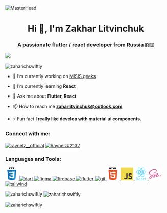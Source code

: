 ![MasterHead](https://miro.medium.com/max/1400/1*vkfI4nFNheC5v0p7wzDtGg.gif)
<h1 align="center">Hi 👋, I'm Zakhar Litvinchuk</h1>
<h3 align="center">A passionate flutter / react developer from Russia 🇷🇺</h3>
<img align= «right» width=«400» src=«https://cdn.dribbble.com/users/1894420/screenshots/11563516/media/abc4d54106c0d84edc9d9ce992ec5306.gif»>

<p align="left"> <img src="https://komarev.com/ghpvc/?username=zaharichswiftly&label=Profile%20views&color=0e75b6&style=flat" alt="zaharichswiftly" /> </p>

- 🔭 I’m currently working on [MISIS geeks](https://github.com/zaharichswiftly/misis_geeks)

- 🌱 I’m currently learning **React**

- 💬 Ask me about **Flutter, React**

- 📫 How to reach me **zaharlitvinchuk@outlook.com**

- ⚡ Fun fact **I really like develop with material ui components.**

<h3 align="left">Connect with me:</h3>
<p align="left">
<a href="https://instagram.com/raynelz__official" target="blank"><img align="center" src="https://raw.githubusercontent.com/rahuldkjain/github-profile-readme-generator/master/src/images/icons/Social/instagram.svg" alt="raynelz__official" height="30" width="40" /></a>
<a href="https://discord.gg/Raynelz#2132" target="blank"><img align="center" src="https://raw.githubusercontent.com/rahuldkjain/github-profile-readme-generator/master/src/images/icons/Social/discord.svg" alt="Raynelz#2132" height="30" width="40" /></a>
</p>

<h3 align="left">Languages and Tools:</h3>
<p align="left"> <a href="https://www.w3schools.com/css/" target="_blank" rel="noreferrer"> <img src="https://raw.githubusercontent.com/devicons/devicon/master/icons/css3/css3-original-wordmark.svg" alt="css3" width="40" height="40"/> </a> <a href="https://dart.dev" target="_blank" rel="noreferrer"> <img src="https://www.vectorlogo.zone/logos/dartlang/dartlang-icon.svg" alt="dart" width="40" height="40"/> </a> <a href="https://www.figma.com/" target="_blank" rel="noreferrer"> <img src="https://www.vectorlogo.zone/logos/figma/figma-icon.svg" alt="figma" width="40" height="40"/> </a> <a href="https://firebase.google.com/" target="_blank" rel="noreferrer"> <img src="https://www.vectorlogo.zone/logos/firebase/firebase-icon.svg" alt="firebase" width="40" height="40"/> </a> <a href="https://flutter.dev" target="_blank" rel="noreferrer"> <img src="https://www.vectorlogo.zone/logos/flutterio/flutterio-icon.svg" alt="flutter" width="40" height="40"/> </a> <a href="https://git-scm.com/" target="_blank" rel="noreferrer"> <img src="https://www.vectorlogo.zone/logos/git-scm/git-scm-icon.svg" alt="git" width="40" height="40"/> </a> <a href="https://www.w3.org/html/" target="_blank" rel="noreferrer"> <img src="https://raw.githubusercontent.com/devicons/devicon/master/icons/html5/html5-original-wordmark.svg" alt="html5" width="40" height="40"/> </a> <a href="https://developer.mozilla.org/en-US/docs/Web/JavaScript" target="_blank" rel="noreferrer"> <img src="https://raw.githubusercontent.com/devicons/devicon/master/icons/javascript/javascript-original.svg" alt="javascript" width="40" height="40"/> </a> <a href="https://reactjs.org/" target="_blank" rel="noreferrer"> <img src="https://raw.githubusercontent.com/devicons/devicon/master/icons/react/react-original-wordmark.svg" alt="react" width="40" height="40"/> </a> <a href="https://sass-lang.com" target="_blank" rel="noreferrer"> <img src="https://raw.githubusercontent.com/devicons/devicon/master/icons/sass/sass-original.svg" alt="sass" width="40" height="40"/> </a> <a href="https://tailwindcss.com/" target="_blank" rel="noreferrer"> <img src="https://www.vectorlogo.zone/logos/tailwindcss/tailwindcss-icon.svg" alt="tailwind" width="40" height="40"/> </a> </p>

<p><img align="left" src="https://github-readme-stats.vercel.app/api/top-langs?username=zaharichswiftly&show_icons=true&locale=en&layout=compact" alt="zaharichswiftly" /></p>

<p>&nbsp;<img align="center" src="https://github-readme-stats.vercel.app/api?username=zaharichswiftly&show_icons=true&locale=en" alt="zaharichswiftly" /></p>

<p><img align="center" src="https://github-readme-streak-stats.herokuapp.com/?user=zaharichswiftly&" alt="zaharichswiftly" /></p>

